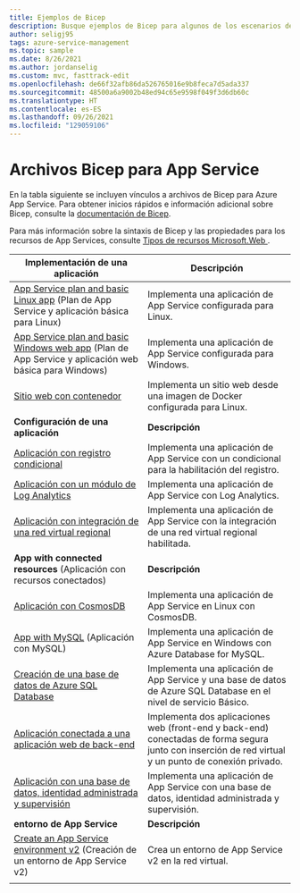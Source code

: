 ```yaml
---
title: Ejemplos de Bicep
description: Busque ejemplos de Bicep para algunos de los escenarios de App Service más habituales. Aprenda a automatizar las tareas de administración o implementación de App Service.
author: seligj95
tags: azure-service-management
ms.topic: sample
ms.date: 8/26/2021
ms.author: jordanselig
ms.custom: mvc, fasttrack-edit
ms.openlocfilehash: de66f32afb86da526765016e9b8feca7d5ada337
ms.sourcegitcommit: 48500a6a9002b48ed94c65e9598f049f3d6db60c
ms.translationtype: HT
ms.contentlocale: es-ES
ms.lasthandoff: 09/26/2021
ms.locfileid: "129059106"
---
```

# <a name="bicep-files-for-app-service"></a>Archivos Bicep para App Service

En la tabla siguiente se incluyen vínculos a archivos de Bicep para Azure App Service. Para obtener inicios rápidos e información adicional sobre Bicep, consulte la [documentación de Bicep](/azure/azure-resource-manager/bicep/).

Para más información sobre la sintaxis de Bicep y las propiedades para los recursos de App Services, consulte [Tipos de recursos Microsoft.Web ](/azure/templates/microsoft.web/allversions).

| Implementación de una aplicación | Descripción |
|-|-|
| [App Service plan and basic Linux app](https://github.com/Azure/bicep/tree/main/docs/examples/101/web-app-linux) (Plan de App Service y aplicación básica para Linux) | Implementa una aplicación de App Service configurada para Linux. |
| [App Service plan and basic Windows web app](https://github.com/Azure/bicep/tree/main/docs/examples/101/web-app-windows) (Plan de App Service y aplicación web básica para Windows) | Implementa una aplicación de App Service configurada para Windows. |
| [Sitio web con contenedor](https://github.com/Azure/bicep/tree/main/docs/examples/101/website-with-container) | Implementa un sitio web desde una imagen de Docker configurada para Linux. |
| **Configuración de una aplicación** | **Descripción** |
| [Aplicación con registro condicional](https://github.com/Azure/bicep/tree/main/docs/examples/201/web-app-conditional-log)| Implementa una aplicación de App Service con un condicional para la habilitación del registro. |
| [Aplicación con un módulo de Log Analytics](https://github.com/Azure/bicep/tree/main/docs/examples/201/web-app-loganalytics-mod)| Implementa una aplicación de App Service con Log Analytics. |
| [Aplicación con integración de una red virtual regional](https://github.com/Azure/bicep/tree/main/docs/examples/101/app-service-regional-vnet-integration)| Implementa una aplicación de App Service con la integración de una red virtual regional habilitada. |
|**App with connected resources** (Aplicación con recursos conectados)| **Descripción** |
| [Aplicación con CosmosDB](https://github.com/Azure/bicep/tree/main/docs/examples/101/cosmosdb-webapp)| Implementa una aplicación de App Service en Linux con CosmosDB. |
| [App with MySQL](https://github.com/Azure/bicep/tree/main/docs/examples/101/webapp-managed-mysql) (Aplicación con MySQL)| Implementa una aplicación de App Service en Windows con Azure Database for MySQL. |
| [Creación de una base de datos de Azure SQL Database](https://github.com/Azure/bicep/tree/main/docs/examples/201/web-app-sql-database)| Implementa una aplicación de App Service y una base de datos de Azure SQL Database en el nivel de servicio Básico. |
| [Aplicación conectada a una aplicación web de back-end](https://github.com/Azure/bicep/tree/main/docs/examples/101/webapp-privateendpoint-vnet-injection)| Implementa dos aplicaciones web (front-end y back-end) conectadas de forma segura junto con inserción de red virtual y un punto de conexión privado. |
| [Aplicación con una base de datos, identidad administrada y supervisión](https://github.com/Azure/bicep/tree/main/docs/examples/301/web-app-managed-identity-sql-db)| Implementa una aplicación de App Service con una base de datos, identidad administrada y supervisión. |
|**entorno de App Service**| **Descripción** |
| [Create an App Service environment v2](https://github.com/Azure/bicep/tree/main/docs/examples/201/web-app-asev2-create) (Creación de un entorno de App Service v2) | Crea un entorno de App Service v2 en la red virtual. |
| | |